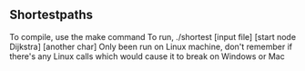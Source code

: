   Shortestpaths
  -------------
  To compile, use the make command
  To run, ./shortest [input file] [start node Dijkstra] [another char]
  Only been run on Linux machine, don't remember if there's any Linux calls
    which would cause it to break on Windows or Mac
